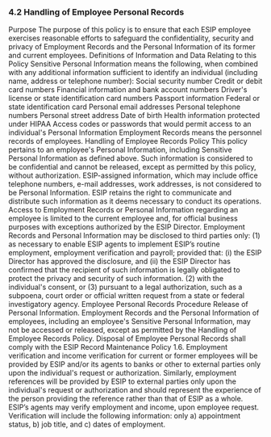 ### 4.2 Handling of Employee Personal Records
Purpose
The purpose of this policy is to ensure that each ESIP employee exercises reasonable efforts to safeguard the confidentiality, security and privacy of Employment Records and the Personal Information of its former and current employees.
Definitions of Information and Data Relating to this Policy
Sensitive Personal Information means the following, when combined with any additional information sufficient to identify an individual (including name, address or telephone number): 
Social security number
Credit or debit card numbers 
Financial information and bank account numbers 
Driver's license or state identification card numbers
Passport information
Federal or state identification card 
Personal email addresses
Personal telephone numbers 
Personal street address
Date of birth
Health information protected under HIPAA
Access codes or passwords that would permit access to an individual's Personal Information 
Employment Records means the personnel records of employees.
Handling of Employee Records Policy
This policy pertains to an employee's Personal Information, including Sensitive Personal Information as defined above. Such information is considered to be confidential and cannot be released, except as permitted by this policy, without authorization. 
ESIP-assigned information, which may include office telephone numbers, e-mail addresses, work addresses, is not considered to be Personal Information. ESIP retains the right to communicate and distribute such information as it deems necessary to conduct its operations.
Access to Employment Records or Personal Information regarding an employee is limited to the current employee and, for official business purposes with exceptions authorized by the ESIP Director. Employment Records and Personal Information may be disclosed to third parties only: 
(1) as necessary to enable ESIP agents to implement ESIP’s routine employment, employment verification and payroll; provided that: (i) the ESIP Director has approved the disclosure, and (ii) the ESIP Director has confirmed that the recipient of such information is legally obligated to protect the privacy and security of such information. 
(2) with the individual's consent, or
(3) pursuant to a legal authorization, such as a subpoena, court order or official written request from a state or federal investigatory agency.
Employee Personal Records Procedure
Release of Personal Information. Employment Records and the Personal Information of employees, including an employee's Sensitive Personal Information, may not be accessed or released, except as permitted by the Handling of Employee Records Policy.
Disposal of Employee Personal Records shall comply with the ESIP Record Maintenance Policy 1.6.
Employment verification and income verification for current or former employees will be provided by ESIP and/or its agents to banks or other to external parties only upon the individual's request or authorization. Similarly, employment references will be provided by ESIP to external parties only upon the individual's request or authorization and should represent the experience of the person providing the reference rather than that of ESIP as a whole. 
ESIP’s agents may verify employment and income, upon employee request.  Verification will include the following information: only a) appointment status, b) job title, and c) dates of employment.
